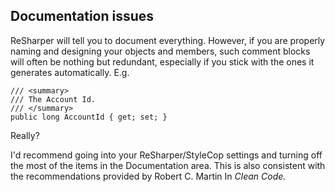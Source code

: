 ## Documentation issues
ReSharper will tell you to document everything. However, if you are properly naming and designing your objects and members, such comment blocks will often be nothing but redundant, especially if you stick with the ones it generates automatically. E.g.

    /// <summary>
    /// The Account Id.
    /// </summary>
    public long AccountId { get; set; }

Really?

I'd recommend going into your ReSharper/StyleCop settings and turning off the most of the items in the Documentation area. This is also consistent with the recommendations provided by Robert C. Martin In _Clean Code._